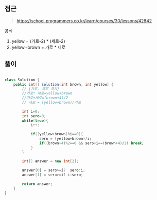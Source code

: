 ## 접근
>https://school.programmers.co.kr/learn/courses/30/lessons/42842

공식
1. yellow = (가로-2) * (세로-2)
2. yellow+brown = 가로 * 세로

## 풀이

```java

class Solution {
    public int[] solution(int brown, int yellow) {
        // {가로, 세로 크기}
        //가로* 세로=yellow+brown
        //가로+세로=(brown+4)/2
        // 세로 = (yellow+brown)/가로
         
        int i=0;
        int sero=0;
        while(true){
            i++;
            
            if((yellow+brown)%i==0){
                sero = (yellow+brown)/i;
                if((brown+4)%2==0 && sero+i==(brown+4)/2) break; 
            }      
        }
        
        int[] answer = new int[2];
        
        answer[0] = sero>=i?  sero:i;
        answer[1] = sero>=i? i:sero;
    
        return answer;
    }
}
```